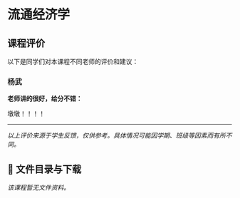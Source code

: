 # 流通经济学

## 课程评价

以下是同学们对本课程不同老师的评价和建议：

### 杨武

**老师讲的很好，给分不错：**

墩墩！！！！

---

*以上评价来源于学生反馈，仅供参考。具体情况可能因学期、班级等因素而有所不同。*
## 📄 文件目录与下载

_该课程暂无文件资料。_
